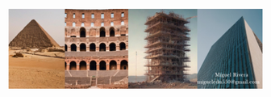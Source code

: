![Miguel Banner](https://github.com/MiguelRivera94/MiguelRivera94/blob/main/Collage.jpg)
<!--
**MiguelRivera94/MiguelRivera94** is a ✨ _special_ ✨ repository because its `README.md` (this file) appears on your GitHub profile.
## 👨🏻‍💻 &nbsp;About Me
I am currently pursuing a postgraduate degree at the Pontifical Catholic University of Ecuador, focusing on structural engineering with a specialization in Seismic-Resistant Structures. As a newcomer to GitHub, I am excited to share and collaborate on projects that reflect my dedication to structural engineering. I am eager to learn and contribute to the community, always open to feedback and the exchange of ideas. I hope you enjoy exploring my work as much as I enjoy creating it 



Here are some ideas to get you started:

- 🔭 I’m currently working on ...
- 🌱 I’m currently learning ...
- 👯 I’m looking to collaborate on ...
- 🤔 I’m looking for help with ...
- 💬 Ask me about ...
- 📫 How to reach me: ...
- 😄 Pronouns: ...
- ⚡ Fun fact: ...
-->
